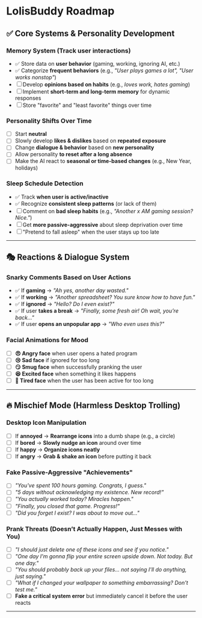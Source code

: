 # LolisBuddy Roadmap

## ✅ Core Systems & Personality Development

### Memory System (Track user interactions)
- ✅ Store data on **user behavior** (gaming, working, ignoring AI, etc.)
- ✅ Categorize **frequent behaviors** (e.g., *"User plays games a lot", "User works nonstop"*)
- ☐ Develop **opinions based on habits** (e.g., *loves work, hates gaming*)
- ☐ Implement **short-term and long-term memory** for dynamic responses
- ☐ Store "favorite" and "least favorite" things over time

### Personality Shifts Over Time
- ☐ Start **neutral**
- ☐ Slowly develop **likes & dislikes** based on **repeated exposure**
- ☐ Change **dialogue & behavior** based on **new personality**
- ☐ Allow personality **to reset after a long absence**
- ☐ Make the AI react to **seasonal or time-based changes** (e.g., New Year, holidays)

### Sleep Schedule Detection
- ✅ Track **when user is active/inactive**
- ✅ Recognize **consistent sleep patterns** (or lack of them)
- ☐ Comment on **bad sleep habits** (e.g., *"Another x AM gaming session? Nice."*)
- ☐ Get **more passive-aggressive** about sleep deprivation over time
- ☐ "Pretend to fall asleep" when the user stays up too late

---

## 🎭 Reactions & Dialogue System

### Snarky Comments Based on User Actions
- ✅ If **gaming** → *"Ah yes, another day wasted."*
- ✅ If **working** → *"Another spreadsheet? You sure know how to have fun."*
- ✅ If **ignored** → *"Hello? Do I even exist?"*
- ✅ If user **takes a break** → *"Finally, some fresh air! Oh wait, you’re back..."*
- ✅ If user **opens an unpopular app** → *"Who even uses this?"*

### Facial Animations for Mood
- ☐ **😠 Angry face** when user opens a hated program
- ☐ **😢 Sad face** if ignored for too long
- ☐ **😏 Smug face** when successfully pranking the user
- ☐ **😆 Excited face** when something it likes happens
- ☐ **🥱 Tired face** when the user has been active for too long

---

## 🔥 Mischief Mode (Harmless Desktop Trolling)

### Desktop Icon Manipulation
- ☐ If **annoyed** → **Rearrange icons** into a dumb shape (e.g., a circle)
- ☐ If **bored** → **Slowly nudge an icon** around over time
- ☐ If **happy** → **Organize icons neatly**
- ☐ If **angry** → **Grab & shake an icon** before putting it back

### Fake Passive-Aggressive "Achievements"
- ☐ *"You've spent 100 hours gaming. Congrats, I guess."*
- ☐ *"5 days without acknowledging my existence. New record!"*
- ☐ *"You actually worked today? Miracles happen."*
- ☐ *"Finally, you closed that game. Progress!"*
- ☐ *"Did you forget I exist? I was about to move out..."*

### Prank Threats (Doesn’t Actually Happen, Just Messes with You)
- ☐ *"I should just delete one of these icons and see if you notice."*
- ☐ *"One day I'm gonna flip your entire screen upside down. Not today. But one day."*
- ☐ *"You should probably back up your files… not saying I'll do anything, just saying."*
- ☐ *"What if I changed your wallpaper to something *embarrassing*? Don't test me."*
- ☐ **Fake a critical system error** but immediately cancel it before the user reacts

---
